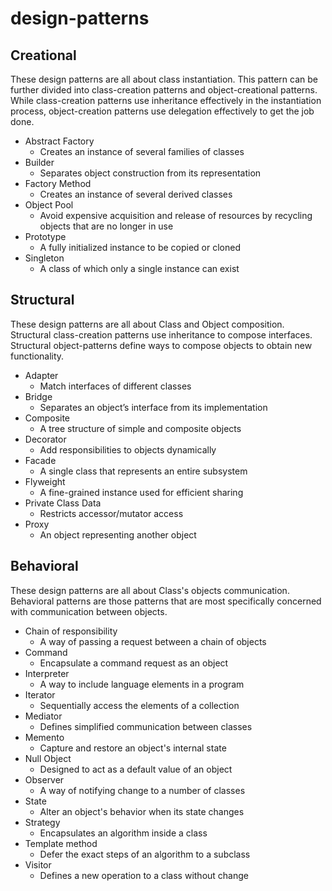 # design-patterns
## Creational
These design patterns are all about class instantiation. This pattern can be further divided into class-creation patterns and object-creational patterns. While class-creation patterns use inheritance effectively in the instantiation process, object-creation patterns use delegation effectively to get the job done.

- Abstract Factory
    - Creates an instance of several families of classes
- Builder
    - Separates object construction from its representation
- Factory Method
    - Creates an instance of several derived classes
- Object Pool
    - Avoid expensive acquisition and release of resources by recycling objects that are no longer in use
- Prototype
    - A fully initialized instance to be copied or cloned
- Singleton
    - A class of which only a single instance can exist

## Structural
These design patterns are all about Class and Object composition. Structural class-creation patterns use inheritance to compose interfaces. Structural object-patterns define ways to compose objects to obtain new functionality.

- Adapter
     - Match interfaces of different classes
- Bridge
    - Separates an object’s interface from its implementation
- Composite
    - A tree structure of simple and composite objects
- Decorator
    - Add responsibilities to objects dynamically
- Facade
    - A single class that represents an entire subsystem
- Flyweight
    - A fine-grained instance used for efficient sharing
- Private Class Data
    - Restricts accessor/mutator access
- Proxy
    - An object representing another object


## Behavioral
These design patterns are all about Class's objects communication. Behavioral patterns are those patterns that are most specifically concerned with communication between objects.

- Chain of responsibility
    - A way of passing a request between a chain of objects
- Command
     - Encapsulate a command request as an object
- Interpreter
    - A way to include language elements in a program
- Iterator
    - Sequentially access the elements of a collection
- Mediator
    - Defines simplified communication between classes
- Memento
    - Capture and restore an object's internal state
- Null Object
    - Designed to act as a default value of an object
- Observer
    - A way of notifying change to a number of classes
- State
    - Alter an object's behavior when its state changes
- Strategy
    - Encapsulates an algorithm inside a class
- Template method
    - Defer the exact steps of an algorithm to a subclass
- Visitor
    - Defines a new operation to a class without change
